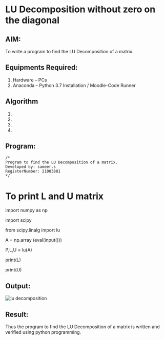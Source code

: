 # LU Decomposition without zero on the diagonal

## AIM:
To write a program to find the LU Decomposition of a matrix.

## Equipments Required:
1. Hardware – PCs
2. Anaconda – Python 3.7 Installation / Moodle-Code Runner

## Algorithm
1. 
2. 
3. 
4. 

## Program:
```
/*
Program to find the LU Decomposition of a matrix.
Developed by: sameer.s
RegisterNumber: 21003881
*/
```
# To print L and U matrix
import numpy as np

import scipy

from scipy.linalg import lu


A = np.array (eval(input()))

P,L,U = lu(A)

print(L)

print(U)

## Output:
![lu decomposition]()


## Result:
Thus the program to find the LU Decomposition of a matrix is written and verified using python programming.

